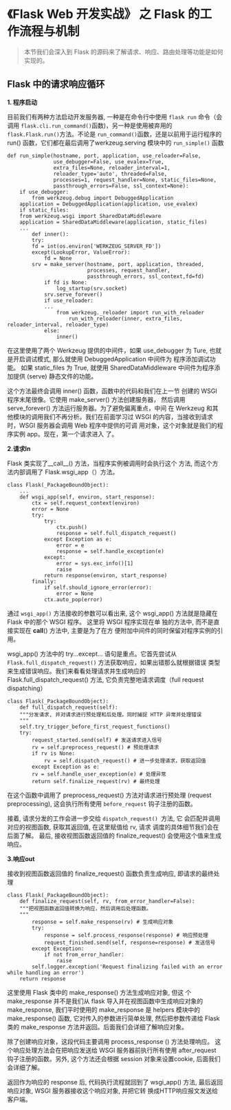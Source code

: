 # 《Flask Web 开发实战》 之 Flask 的工作流程与机制
> 本节我们会深入到 Flask 的源码来了解请求、响应、路由处理等功能是如何实现的。

## Flask 中的请求响应循环

**1. 程序启动**

目前我们有两种方法启动开发服务器, 一种是在命令行中使用 `flask
run` 命令（会调用 `flask.cli.run_command()`函数)，另一种是使用被弃用的 `flask.Flask.run()`方法。不论是 `run_command()`函数，还是以前用于运行程序的 run() 函数，它们都在最后调用了werkzeug.serving 模块中的 `run_simple()` 函数

```
def run_simple(hostname, port, application, use_reloader=False,
               use_debugger=False, use_evalex=True,
               extra_files=None, reloader_interval=1,
               reloader_type='auto', threaded=False,
               processes=1, request_handler=None, static_files=None,
               passthrough_errors=False, ssl_context=None):
    if use_debugger:
    	from werkzeug.debug import DebuggedApplication
	application = DebuggedApplication(application, use_evalex)
    if static_files:
	from werkzeug.wsgi import SharedDataMiddleware
	application = SharedDataMiddleware(application, static_files)
	...
        def inner():
	    try:
		fd = int(os.environ['WERKZEUG_SERVER_FD'])
		except(LookupError, ValueError):
			fd = None
		srv = make_server(hostname, port, application, threaded,
                          processes, request_handler,
                          passthrough_errors, ssl_context,fd=fd)
	        if fd is None:
	            log_startup(srv.socket)
	        srv.serve_forever()
		    if use_reloader:
		    ...
		    	from werkzeug._reloader import run_with_reloader
        	    	run_with_reloader(inner, extra_files, reloader_interval, reloader_type)
		    else:
		        inner()
```

   在这里使用了两个 Werkzeug 提供的中间件，如果 use_debugger 为
Ture, 也就是开启调试模式, 那么就使用 DebuggedApplication 中间件为
程序添加调试功能。 如果 static_files 为 True, 就使用
SharedDataMiddleware 中间件为程序添加提供 (serve) 静态文件的功能。

这个方法最终会调用 inner() 函数，函数中的代码和我们在上一节
创建的 WSGI 程序末尾很像。它使用 make_server() 方法创建服务器，
然后调用 serve_forever() 方法运行服务器。为了避免偏离重点，中间
在 Werkzeug 和其他模块的调用我们不再分析。我们在前面学习过 WSGI
 的内容，当接收到请求时，WSGI 服务器会调用 Web 程序中提供的可调
用对象，这个对象就是我们的程序实例 app。现在，第一个请求进入
了。

**2.请求In**

Flask 类实现了__call__() 方法，当程序实例被调用时会执行这个
方法, 而这个方法内部调用了 Flask.wsgi_app（）方法。

```
class Flask(_PackageBoundObject):
    ...
    def wsgi_app(self, environ, start_response):
        ctx = self.request_context(environ)
        error = None
        try:
            try:
                ctx.push()
                response = self.full_dispatch_request()
            except Exception as e:
                error = e
                response = self.handle_exception(e)
            except:
                error = sys.exc_info()[1]
                raise
            return response(environ, start_response)
        finally:
            if self.should_ignore_error(error):
                error = None
            ctx.auto_pop(error)
```

通过 `wsgi_app()` 方法接收的参数可以看出来, 这个 wsgi_app()
方法就是隐藏在 Flask 中的那个 WSGI 程序。 这里将 WSGI 程序实现在单
独的方法中, 而不是直接实现在 __call__() 方法中, 主要是为了在方
便附加中间件的同时保留对程序实例的引用。

wsgi_app() 方法中的 try...except... 语句是重点。它首先尝试从
`Flask.full_dispatch_request()` 方法获取响应，如果出错那么就根据错误
类型来生成错误响应。我们来看看处理请求并生成响应的
Flask.full_dispatch_request() 方法, 它负责完整地请求调度（full
request dispatching）

```
class Flask(_PackageBoundObject):
    def full_dispatch_request(self):
	"""分发请求, 并对请求进行预处理和后处理。同时捕捉 HTTP 异常并处理错误
	"""
	self.try_trigger_before_first_request_functions()
	try:
	    request_started.send(self) # 发送请求进入信号
	    rv = self.preprocess_request() # 预处理请求
	    if rv is None:
	        rv = self.dispatch_request() # 进一步处理请求，获取返回值
        except Exception as e:
		rv = self.handle_user_exception(e) # 处理异常
        return self.finalize_request(rv) # 最终处理
```

在这个函数中调用了 preprocess_request() 方法对请求进行预处理
(request preprocessing), 这会执行所有使用 `before_request` 钩子注册的函数。

接着, 请求分发的工作会进一步交给 `dispatch_request() `方法, 它
会匹配并调用对应的视图函数, 获取其返回值, 在这里赋值给 rv, 请求
调度的具体细节我们会在后面了解。 最后, 接收视图函数返回值的
finalize_request() 会使用这个值来生成响应。

**3.响应out**

接收到视图函数返回值的 finalize_request() 函数负责生成响应,
即请求的最终处理

```
class Flask(_PackageBoundObject):
    def finalize_request(self, rv, from_error_handler=False):
    """把视图函数返回值转换为响应，然后调用后处理函数。
    """
        response = self.make_response(rv) # 生成响应对象
        try:
            response = self.process_response(response) # 响应预处理
            request_finished.send(self, response=response) # 发送信号
        except Exception:
            if not from_error_handler:
                raise
	    self.logger.exception('Request finalizing failed with an error while handling an error')
	return response
```

这里使用 Flask 类中的 make_response() 方法生成响应对象, 但这
个 make_response 并不是我们从 flask 导入并在视图函数中生成响应对象的 make_response, 我们平时使用的 make_response 是 helpers 模块中的 make_response() 函数, 它对传入的参数进行简单处理, 然后把参数传递给 Flask 类的 make_response 方法并返回。后面我们会详细了解响应对象。

除了创建响应对象，这段代码主要调用 process_response () 方法处理响应。 这个响应处理方法会在把响应发送给 WSGI 服务器前执行所有使用 after_request 钩子注册的函数。另外, 这个方法还会根据 session 对象来设置cookie, 后面我们会详细了解。

返回作为响应的 response 后, 代码执行流程就回到了 wsgi_app()
方法, 最后返回响应对象, WSGI 服务器接收这个响应对象, 并把它转
换成HTTP响应报文发送给客户端。


